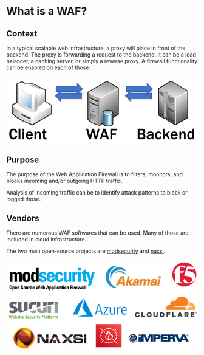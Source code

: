 # What is a WAF?

## Context

In a typical scalable web infrastructure, a proxy will place in front of the backend. The proxy is forwarding a request to the backend. It can be a load balancer, a caching server, or simply a reverse proxy. A firewall functionality can be enabled on each of those.

![](images/proxy.png)


## Purpose

The purpose of the Web Application Firewall is to filters, monitors, and blocks incoming and/or outgoing HTTP traffic.

Analysis of incoming traffic can be to identify attack patterns to block or logged those.

## Vendors

There are numerous WAF softwares that can be used. Many of those are included in cloud infrastructure.

The two main open-source projects are [modsecurity](https://github.com/SpiderLabs/ModSecurity) and [naxsi](https://github.com/nbs-system/naxsi).

![](images/vendors.png)
